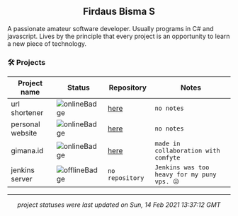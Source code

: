 <h2 align="center">Firdaus Bisma S</h2>
A passionate amateur software developer. Usually programs in C# and javascript. Lives by the principle that every project is an opportunity to learn a new piece of technology.

### 🛠 Projects
| Project name | Status | Repository | Notes |
| --- | --- | --- | --- |
| url shortener | ![onlineBadge](https://img.shields.io/badge/status-online-%234caf50) | [here](https://github.com/gldnpz17/url-shortener) | `no notes` |
| personal website | ![onlineBadge](https://img.shields.io/badge/status-online-%234caf50) | [here](https://github.com/gldnpz17/gldnpz.com) | `no notes` |
| gimana.id | ![onlineBadge](https://img.shields.io/badge/status-online-%234caf50) | [here](https://github.com/gldnpz17/gimana.id) | `made in collaboration with comfyte` |
| jenkins server | ![offlineBadge](https://img.shields.io/badge/status-offline-e53935) | `no repository` | `Jenkins was too heavy for my puny vps. 😥` |

---
*<p align="center">project statuses were last updated on Sun, 14 Feb 2021 13:37:12 GMT</p>*
